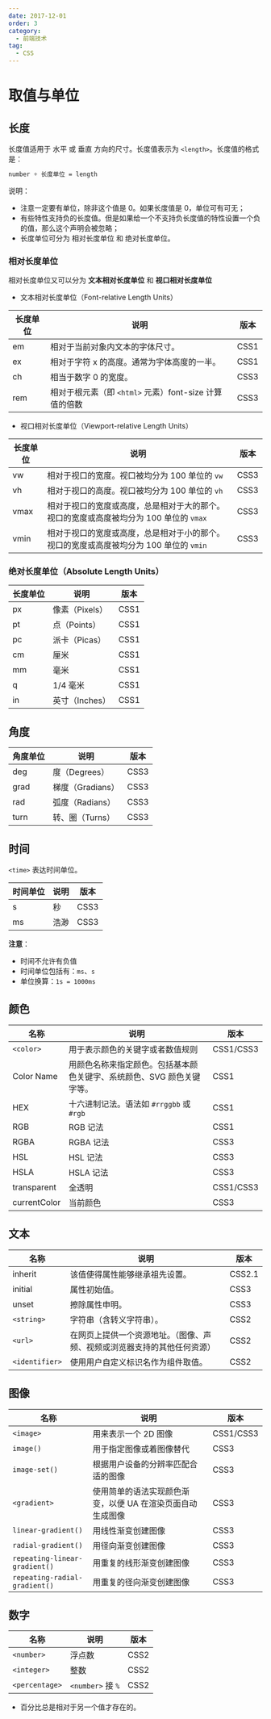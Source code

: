 ```yaml
---
date: 2017-12-01
order: 3
category:
  - 前端技术
tag:
  - CSS
---
```


# 取值与单位

## 长度

长度值适用于 水平 或 垂直 方向的尺寸。长度值表示为 `<length>`。长度值的格式是：

```css
number + 长度单位 = length
```

说明：

- 注意一定要有单位，除非这个值是 0。如果长度值是 0，单位可有可无；
- 有些特性支持负的长度值。但是如果给一个不支持负长度值的特性设置一个负的值，那么这个声明会被忽略；
- 长度单位可分为 相对长度单位 和 绝对长度单位。

### 相对长度单位

相对长度单位又可以分为 **文本相对长度单位** 和 **视口相对长度单位**

- 文本相对长度单位（Font-relative Length Units）

|长度单位|说明|版本|
|---|---|---|
|em|相对于当前对象内文本的字体尺寸。|CSS1|
|ex|相对于字符 x 的高度。通常为字体高度的一半。|CSS1|
|ch|相当于数字 0 的宽度。|CSS3|
|rem|相对于根元素（即 `<html>` 元素）font-size 计算值的倍数|CSS3|

- 视口相对长度单位（Viewport-relative Length Units）

|长度单位|说明|版本|
|---|---|---|
|vw|相对于视口的宽度。视口被均分为 100 单位的 `vw`|CSS3|
|vh|相对于视口的高度。视口被均分为 100 单位的 `vh`|CSS3|
|vmax|相对于视口的宽度或高度，总是相对于大的那个。视口的宽度或高度被均分为 100 单位的 `vmax`|CSS3|
|vmin|相对于视口的宽度或高度，总是相对于小的那个。视口的宽度或高度被均分为 100 单位的 `vmin`|CSS3|

### 绝对长度单位（Absolute Length Units）

|长度单位|说明|版本|
|---|---|---|
|px|像素（Pixels）|CSS1|
|pt|点（Points）|CSS1|
|pc|派卡（Picas）|CSS1|
|cm|厘米|CSS1|
|mm|毫米|CSS1|
|q|1/4 毫米|CSS1|
|in|英寸（Inches）|CSS1|

## 角度

|角度单位|说明|版本|
|---|---|---|
|deg|度（Degrees）|CSS3|
|grad|梯度（Gradians）|CSS3|
|rad|弧度（Radians）|CSS3|
|turn|转、圈（Turns）|CSS3|

## 时间

`<time>` 表达时间单位。

|时间单位|说明|版本|
|---|---|---|
|s|秒|CSS3|
|ms|浩渺|CSS3|

**注意**：

- 时间不允许有负值
- 时间单位包括有：`ms`、`s`
- 单位换算：`1s = 1000ms`

## 颜色

|名称|说明|版本|
|---|---|---|
|`<color>`|用于表示颜色的关键字或者数值规则|CSS1/CSS3|
|Color Name|用颜色名称来指定颜色。包括基本颜色关键字、系统颜色、SVG 颜色关键字等。|CSS1|
|HEX|十六进制记法。语法如 `#rrggbb` 或 `#rgb`|CSS1|
|RGB|RGB 记法|CSS1|
|RGBA|RGBA 记法|CSS3|
|HSL|HSL 记法|CSS3|
|HSLA|HSLA 记法|CSS3|
|transparent|全透明|CSS1/CSS3|
|currentColor|当前颜色|CSS3|

## 文本

|名称|说明|版本|
|---|---|---|
|inherit|该值使得属性能够继承祖先设置。|CSS2.1|
|initial|属性初始值。|CSS3|
|unset|擦除属性申明。|CSS3|
|`<string>`|字符串（含转义字符串）。|CSS2|
|`<url>`|在网页上提供一个资源地址。（图像、声频、视频或浏览器支持的其他任何资源）|CSS2|
|`<identifier>`|使用用户自定义标识名作为组件取值。|CSS2|

## 图像

|名称|说明|版本|
|---|---|---|
|`<image>`|用来表示一个 2D 图像|CSS1/CSS3|
|`image()`|用于指定图像或着图像替代|CSS3|
|`image-set()`|根据用户设备的分辨率匹配合适的图像|CSS3|
|`<gradient>`|使用简单的语法实现颜色渐变，以便 UA 在渲染页面自动生成图像|CSS3|
|`linear-gradient()`|用线性渐变创建图像|CSS3|
|`radial-gradient()`|用径向渐变创建图像|CSS3|
|`repeating-linear-gradient()`|用重复的线形渐变创建图像|CSS3|
|`repeating-radial-gradient()`|用重复的径向渐变创建图像|CSS3|

## 数字

|名称|说明|版本|
|---|---|---|
|`<number>`|浮点数|CSS2|
|`<integer>`|整数|CSS2|
|`<percentage>`|`<number>` 接 `%`|CSS2|

- 百分比总是相对于另一个值才存在的。
